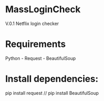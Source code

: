 # MassLoginCheck
V.0.1 Netflix login checker

# Requirements
Python -
Request -
BeautifulSoup

# Install dependencies:

pip install request //
pip install BeautifulSoup



